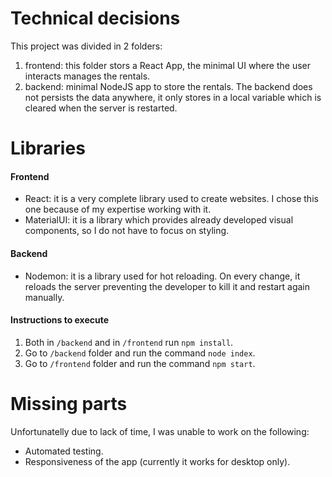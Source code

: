 # Technical decisions
This project was divided in 2 folders:
1. frontend: this folder stors a React App, the minimal UI where the user interacts manages the rentals.
2. backend: minimal NodeJS app to store the rentals. The backend does not persists the data anywhere, it only stores in a local variable which is cleared when the server is restarted.

# Libraries
#### Frontend
- React: it is a very complete library used to create websites. I chose this one because of my expertise working with it.
- MaterialUI: it is a library which provides already developed visual components, so I do not have to focus on styling.

#### Backend
- Nodemon: it is a library used for hot reloading. On every change, it reloads the server preventing the developer to kill it and restart again manually.

#### Instructions to execute
1. Both in `/backend` and in `/frontend` run `npm install`.
2. Go to `/backend` folder and run the command `node index`.
3. Go to `/frontend` folder and run the command `npm start`.

# Missing parts
Unfortunatelly due to lack of time, I was unable to work on the following:
- Automated testing.
- Responsiveness of the app (currently it works for desktop only).